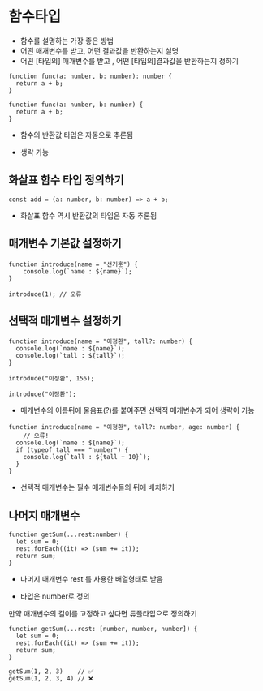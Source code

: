# 함수타입

+ 함수를 설명하는 가장 좋은 방법
+ 어떤 매개변수를 받고, 어떤 결과값을 반환하는지 설명
+  어떤 [타입의] 매개변수를 받고 , 어떤 [타입의]결과값을 반환하는지 정하기

```
function func(a: number, b: number): number {
  return a + b;
}
```

```
function func(a: number, b: number) {
  return a + b;
}
```

+ 함수의 반환값 타입은 자동으로 추론됨

+ 생략 가능

## 화살표 함수 타입 정의하기

```
const add = (a: number, b: number) => a + b;
```

+ 화살표 함수 역시 반환값의 타입은 자동 추론됨

## 매개변수 기본값 설정하기
```
function introduce(name = "선기훈") {
	console.log(`name : ${name}`);
}

introduce(1); // 오류
```

## 선택적 매개변수 설정하기

```
function introduce(name = "이정환", tall?: number) {
  console.log(`name : ${name}`);
  console.log(`tall : ${tall}`);
}

introduce("이정환", 156);

introduce("이정환");
```

+ 매개변수의 이름뒤에 물음표(?)를 붙여주면 선택적 매개변수가 되어 생략이 가능

```
function introduce(name = "이정환", tall?: number, age: number) {
	// 오류!
  console.log(`name : ${name}`);
  if (typeof tall === "number") {
    console.log(`tall : ${tall + 10}`);
  }
}
```


+ 선택적 매개변수는 필수 매개변수들의 뒤에 배치하기


## 나머지 매개변수

```
function getSum(...rest:number) {
  let sum = 0;
  rest.forEach((it) => (sum += it));
  return sum;
}
```

+ 나머지 매개변수 rest 를 사용한 배열형태로 받음

+ 타입은 number로 정의

만약 매개변수의 길이를 고정하고 싶다면 튜플타입으로 정의하기

```
function getSum(...rest: [number, number, number]) {
  let sum = 0;
  rest.forEach((it) => (sum += it));
  return sum;
}

getSum(1, 2, 3)    // ✅
getSum(1, 2, 3, 4) // ❌
```